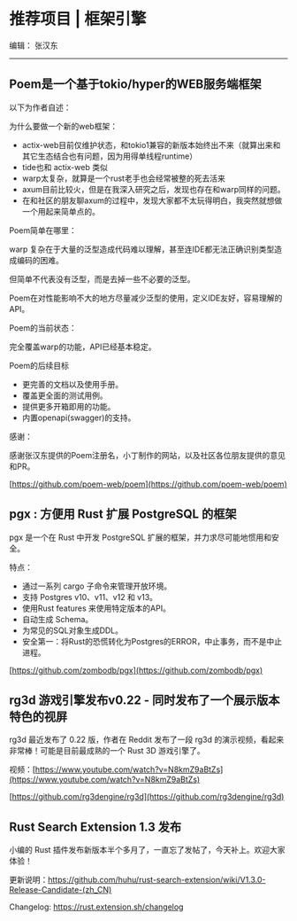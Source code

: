 # 推荐项目 |  框架引擎

编辑： 张汉东

---

## Poem是一个基于tokio/hyper的WEB服务端框架

以下为作者自述：

为什么要做一个新的web框架：

- actix-web目前仅维护状态，和tokio1兼容的新版本始终出不来（就算出来和其它生态结合也有问题，因为用得单线程runtime）
- tide也和 actix-web 类似
- warp太复杂，就算是一个rust老手也会经常被整的死去活来
- axum目前比较火，但是在我深入研究之后，发现也存在和warp同样的问题。
- 在和社区的朋友聊axum的过程中，发现大家都不太玩得明白，我突然就想做一个用起来简单点的。

Poem简单在哪里：

warp 复杂在于大量的泛型造成代码难以理解，甚至连IDE都无法正确识别类型造成编码的困难。

但简单不代表没有泛型，而是去掉一些不必要的泛型。

Poem在对性能影响不大的地方尽量减少泛型的使用，定义IDE友好，容易理解的API。

Poem的当前状态：

完全覆盖warp的功能，API已经基本稳定。

Poem的后续目标

- 更完善的文档以及使用手册。
- 覆盖更全面的测试用例。
- 提供更多开箱即用的功能。
- 内置openapi(swagger)的支持。

感谢：

感谢张汉东提供的Poem注册名，小丁制作的网站，以及社区各位朋友提供的意见和PR。

[https://github.com/poem-web/poem](https://github.com/poem-web/poem)

## pgx : 方便用 Rust 扩展 PostgreSQL 的框架

pgx 是一个在 Rust 中开发 PostgreSQL 扩展的框架，并力求尽可能地惯用和安全。

特点：

- 通过一系列 cargo 子命令来管理开放环境。
- 支持 Postgres v10、v11、v12 和 v13。
- 使用Rust features 来使用特定版本的API。
- 自动生成 Schema。
- 为常见的SQL对象生成DDL。
- 安全第一：将Rust的恐慌转化为Postgres的ERROR，中止事务，而不是中止进程。

[https://github.com/zombodb/pgx](https://github.com/zombodb/pgx)


## rg3d 游戏引擎发布v0.22 - 同时发布了一个展示版本特色的视屏

rg3d 最近发布了 0.22 版，作者在 Reddit 发布了一段 rg3d 的演示视频，看起来非常棒！可能是目前最成熟的一个 Rust 3D 游戏引擎了。

视频：[https://www.youtube.com/watch?v=N8kmZ9aBtZs](https://www.youtube.com/watch?v=N8kmZ9aBtZs)

[https://github.com/rg3dengine/rg3d](https://github.com/rg3dengine/rg3d)


## Rust Search Extension 1.3 发布

小编的 Rust 插件发布新版本半个多月了，一直忘了发帖了，今天补上。欢迎大家体验！

更新说明：https://github.com/huhu/rust-search-extension/wiki/V1.3.0-Release-Candidate-(zh_CN)

Changelog: https://rust.extension.sh/changelog


